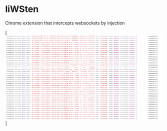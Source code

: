 # liWSten
Chrome extension that intercepts websockets by injection

[![Alt text](https://github.com/hrt/liWSten/blob/master/preview.png?raw=true)]
